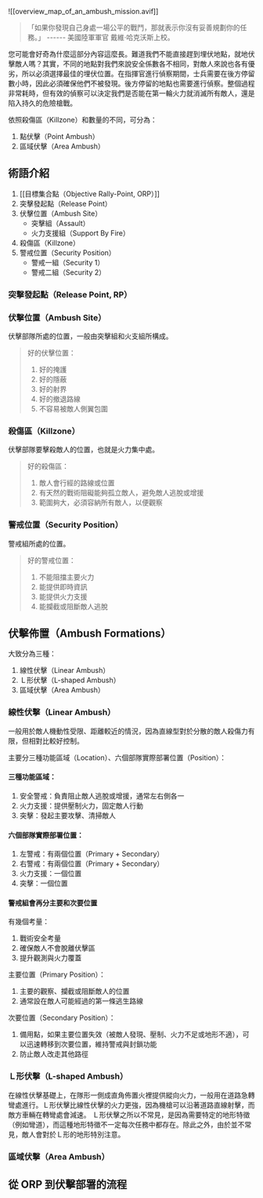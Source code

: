 ![[overview_map_of_an_ambush_mission.avif]]
> 「如果你發現自己身處一場公平的戰鬥，那就表示你沒有妥善規劃你的任務。」
> ------ 美國陸軍軍官 戴維·哈克沃斯上校。 

您可能會好奇為什麼這部分內容這麼長。難道我們不能直接趕到埋伏地點，就地伏擊敵人嗎？其實，不同的地點對我們來說安全係數各不相同，對敵人來說也各有優劣，所以必須選擇最佳的埋伏位置。在指揮官進行偵察期間，士兵需要在後方停留數小時，因此必須確保他們不被發現。後方停留的地點也需要進行偵察。整個過程非常耗時，但有效的偵察可以決定我們是否能在第一輪火力就消滅所有敵人，還是陷入持久的危險槍戰。











依照殺傷區（Killzone）和數量的不同，可分為：
1. 點伏擊（Point Ambush）
2. 區域伏擊（Area Ambush）

## 術語介紹
1. [[目標集合點（Objective Rally-Point, ORP）]]
2. 突擊發起點（Release Point）
3. 伏擊位置（Ambush Site）
    - 突擊組（Assault）
    - 火力支援組（Support By Fire）
4. 殺傷區（Killzone）
5. 警戒位置（Security Position）
    - 警戒一組（Security 1）
    - 警戒二組（Security 2）

### 突擊發起點（Release Point, RP）

### 伏擊位置（Ambush Site）
伏擊部隊所處的位置，一般由突擊組和火支組所構成。

> 好的伏擊位置：
> 1. 好的掩護
> 2. 好的隱蔽
> 3. 好的射界
> 4. 好的撤退路線
> 5. 不容易被敵人側翼包圍

### 殺傷區（Killzone）
伏擊部隊要擊殺敵人的位置，也就是火力集中處。

> 好的殺傷區：
> 1. 敵人會行經的路線或位置
> 2. 有天然的戰術阻礙能夠孤立敵人，避免敵人逃脫或增援
> 3. 範圍夠大，必須容納所有敵人，以便觀察

### 警戒位置（Security Position）
警戒組所處的位置。

> 好的警戒位置：
> 1. 不能阻擋主要火力
> 2. 能提供即時資訊
> 3. 能提供火力支援
> 4. 能攔截或阻斷敵人逃脫

## 伏擊佈置（Ambush Formations）
大致分為三種：
1. 線性伏擊（Linear Ambush）
2. Ｌ形伏擊（L-shaped Ambush）
3. 區域伏擊（Area Ambush）

### 線性伏擊（Linear Ambush）
一般用於敵人機動性受限、距離較近的情況，因為直線型對於分散的敵人殺傷力有限，但相對比較好控制。

主要分三種功能區域（Location）、六個部隊實際部署位置（Position）：

#### 三種功能區域：
1. 安全警戒：負責阻止敵人逃脫或增援，通常左右側各一
2. 火力支援：提供壓制火力，固定敵人行動
3. 突擊：發起主要攻擊、清掃敵人

#### 六個部隊實際部署位置：
1. 左警戒：有兩個位置（Primary + Secondary）
2. 右警戒：有兩個位置（Primary + Secondary）
3. 火力支援：一個位置
4. 突擊：一個位置


#### 警戒組會再分主要和次要位置
有幾個考量：
1. 戰術安全考量
2. 確保敵人不會脫離伏擊區
3. 提升觀測與火力覆蓋


主要位置（Primary Position）：
1. 主要的觀察、攔截或阻斷敵人的位置
2. 通常設在敵人可能經過的第一條逃生路線


次要位置（Secondary Position）：
1. 備用點，如果主要位置失效（被敵人發現、壓制、火力不足或地形不適），可以迅速轉移到次要位置，維持警戒與封鎖功能
2. 防止敵人改走其他路徑

### Ｌ形伏擊（L-shaped Ambush）
在線性伏擊基礎上，在隊形一側成直角佈置火裡提供縱向火力，一般用在道路急轉彎處進行。Ｌ形伏擊比線性伏擊的火力更強，因為機槍可以沿著道路直線射擊，而敵方車輛在轉彎處會減速。 Ｌ形伏擊之所以不常見，是因為需要特定的地形特徵（例如彎道），而這種地形特徵不一定每次任務中都存在。除此之外，由於並不常見，敵人會對於Ｌ形的地形特別注意。


### 區域伏擊（Area Ambush）


## 從 ORP 到伏擊部署的流程
